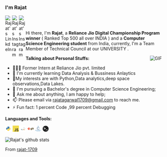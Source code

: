
###  I'm Rajat

<a href="https://www.linkedin.com/">
  <img align="left" alt="Rajat's LinkdeIn" width="22px" src="https://cdn.jsdelivr.net/npm/simple-icons@v3/icons/linkedin.svg" />
</a>
<a href="https://www.instagram.com/primer.astro/">
  <img align="left" alt="Rajat's Instagram" width="22px" src="https://cdn.jsdelivr.net/npm/simple-icons@v3/icons/instagram.svg" />
</a>
<a href="https://www.facebook.com/">
  <img align="left" alt="Rajat's Instagram" width="22px" src="https://cdn.jsdelivr.net/npm/simple-icons@v3/icons/facebook.svg" />
</a>

<br />
<br />


Hi there, I'm **Rajat**, a **Reliance Jio Digital Championship Program winner** ( Ranked Top 500 all over INDIA ) and a **Computer Science Engineering student**  from India, currently, I'm a  Team Member of Technical Council at our UNIVERSITY . 

  <img align="right" alt="GIF" src="https://i.pinimg.com/originals/e4/26/70/e426702edf874b181aced1e2fa5c6cde.gif" />

**Talking about Personal Stuffs:**

-  👨🏽‍💻 Former Intern at Reliance Jio pvt. limited
-  🌱 I'm currently learning  Data Analysis & Bussiness Anlaytics 
-  🤔My interests are with Python,Data analytics,deep space observations,Data Lakes.
-  💼 I'm pursuing a Bachelor's degree in Computer Science Engineering;
-  💬 Ask me about anything, I am happy to help;
-  📫 Please email via rajatagarwal1709@gmail.com to reach me.
-  ⚡ Fun fact: 1 percent Code ,99 percent Debugging


**Languages and Tools:**  


<code><img height="20" src="https://raw.githubusercontent.com/github/explore/80688e429a7d4ef2fca1e82350fe8e3517d3494d/topics/python/python.png"></code>
<code><img height="20" src="https://raw.githubusercontent.com/github/explore/80688e429a7d4ef2fca1e82350fe8e3517d3494d/topics/javascript/javascript.png"></code>
<code><img height="20" src="https://raw.githubusercontent.com/github/explore/80688e429a7d4ef2fca1e82350fe8e3517d3494d/topics/mysql/mysql.png"></code>
<code><img height="20" src="https://raw.githubusercontent.com/github/explore/80688e429a7d4ef2fca1e82350fe8e3517d3494d/topics/git/git.png"></code>
<code><img height="20" src="https://raw.githubusercontent.com/github/explore/80688e429a7d4ef2fca1e82350fe8e3517d3494d/topics/c/c.png"></code>
<code><img height="20" src="https://raw.githubusercontent.com/github/explore/80688e429a7d4ef2fca1e82350fe8e3517d3494d/topics/terminal/terminal.png"></code>

![Rajat's github stats](https://github-readme-stats.vercel.app/api?username=rajat-1709&show_icons=true&hide_border=true)

 From [rajat-1709](https://github.com/rajat-1709)
